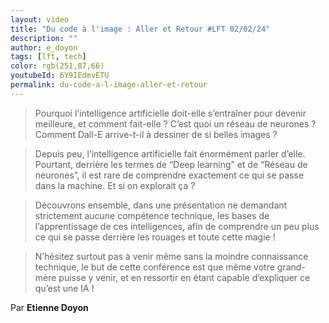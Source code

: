 ```yaml
---
layout: video
title: "Du code à l'image : Aller et Retour #LFT 02/02/24"
description: ""
author: e_doyon
tags: [lft, tech]
color: rgb(251,87,66)
youtubeId: 6Y9IEdmvETU
permalink: du-code-a-l-image-aller-et-retour
---
```


> Pourquoi l’intelligence artificielle doit-elle s’entraîner pour devenir meilleure, et comment fait-elle ? C’est quoi un réseau de neurones ? Comment Dall-E arrive-t-il à dessiner de si belles images ?

> Depuis peu, l’intelligence artificielle fait énormément parler d’elle. Pourtant, derrière les termes de “Deep learning” et de “Réseau de neurones”, il est rare de comprendre exactement ce qui se passe dans la machine. Et si on explorait ça ?

> Découvrons ensemble, dans une présentation ne demandant strictement aucune compétence technique, les bases de l’apprentissage de ces intelligences, afin de comprendre un peu plus ce qui se passe derrière les rouages et toute cette magie !

> N’hésitez surtout pas à venir même sans la moindre connaissance technique, le but de cette conférence est que même votre grand-mère puisse y venir, et en ressortir en étant capable d’expliquer ce qu’est une IA !

Par **Etienne Doyon**
